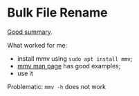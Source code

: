 # Bulk File Rename

[Good summary](https://ostechnix.com/how-to-rename-multiple-files-at-once-in-linux/).

What worked for me:

* install mmv using `sudo apt install mmv`;
* [mmv man page](https://www.systutorials.com/docs/linux/man/1-mmv/) has good
examples;
* use it

Problematic: `mmv -h` does not work
